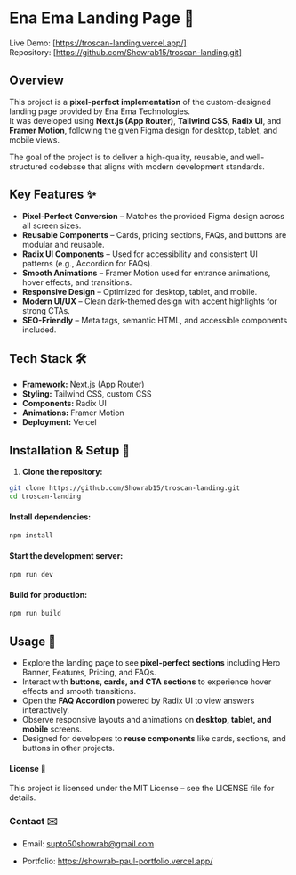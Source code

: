 # Ena Ema Landing Page 🚀

Live Demo: [https://troscan-landing.vercel.app/]  
Repository: [https://github.com/Showrab15/troscan-landing.git]

## Overview

This project is a **pixel-perfect implementation** of the custom-designed landing page provided by Ena Ema Technologies.  
It was developed using **Next.js (App Router)**, **Tailwind CSS**, **Radix UI**, and **Framer Motion**, following the given Figma design for desktop, tablet, and mobile views.

The goal of the project is to deliver a high-quality, reusable, and well-structured codebase that aligns with modern development standards.

## Key Features ✨

- **Pixel-Perfect Conversion** – Matches the provided Figma design across all screen sizes.
- **Reusable Components** – Cards, pricing sections, FAQs, and buttons are modular and reusable.
- **Radix UI Components** – Used for accessibility and consistent UI patterns (e.g., Accordion for FAQs).
- **Smooth Animations** – Framer Motion used for entrance animations, hover effects, and transitions.
- **Responsive Design** – Optimized for desktop, tablet, and mobile.
- **Modern UI/UX** – Clean dark-themed design with accent highlights for strong CTAs.
- **SEO-Friendly** – Meta tags, semantic HTML, and accessible components included.

## Tech Stack 🛠️

- **Framework:** Next.js (App Router)
- **Styling:** Tailwind CSS, custom CSS
- **Components:** Radix UI
- **Animations:** Framer Motion
- **Deployment:** Vercel

## Installation & Setup 🚀

1. **Clone the repository:**

```bash
git clone https://github.com/Showrab15/troscan-landing.git
cd troscan-landing
```

#### Install dependencies:

```bash
npm install

```

#### Start the development server:

```bash
npm run dev

```

#### Build for production:

```bash
npm run build

```

## Usage 📝

- Explore the landing page to see **pixel-perfect sections** including Hero Banner, Features, Pricing, and FAQs.
- Interact with **buttons, cards, and CTA sections** to experience hover effects and smooth transitions.
- Open the **FAQ Accordion** powered by Radix UI to view answers interactively.
- Observe responsive layouts and animations on **desktop, tablet, and mobile** screens.
- Designed for developers to **reuse components** like cards, sections, and buttons in other projects.

#### License 📄

This project is licensed under the MIT License – see the LICENSE
file for details.

### Contact ✉️

- Email: supto50showrab@gmail.com

- Portfolio: https://showrab-paul-portfolio.vercel.app/
